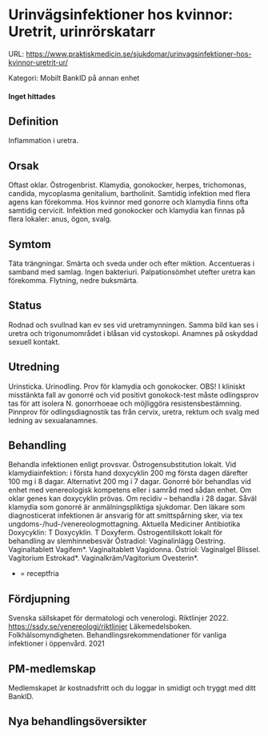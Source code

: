 # Urinvägsinfektioner hos kvinnor: Uretrit, urinrörskatarr

URL: https://www.praktiskmedicin.se/sjukdomar/urinvagsinfektioner-hos-kvinnor-uretrit-ur/



Kategori: Mobilt BankID på annan enhet

#### Inget hittades

## Definition

Inflammation i uretra.

## Orsak

Oftast oklar. Östrogenbrist. Klamydia, gonokocker, herpes, trichomonas, candida, mycoplasma genitalium, bartholinit. Samtidig infektion med flera agens kan förekomma. Hos kvinnor med gonorre och klamydia finns ofta samtidig cervicit. Infektion med gonokocker och klamydia kan finnas på flera lokaler: anus, ögon, svalg.

## Symtom

Täta trängningar. Smärta och sveda under och efter miktion. Accentueras i samband med samlag. Ingen bakteriuri. Palpationsömhet utefter uretra kan förekomma. Flytning, nedre buksmärta.

## Status

Rodnad och svullnad kan ev ses vid uretramynningen. Samma bild kan ses i uretra och trigonumområdet i blåsan vid cystoskopi. Anamnes på oskyddad sexuell kontakt.

## Utredning

Urinsticka. Urinodling. Prov för klamydia och gonokocker. OBS! I kliniskt misstänkta fall av gonorré och vid positivt gonokock-test måste odlingsprov tas för att isolera N. gonorrhoeae och möjliggöra resistensbestämning. Pinnprov för odlingsdiagnostik tas från cervix, uretra, rektum och svalg med ledning av sexualanamnes.

## Behandling

Behandla infektionen enligt provsvar. Östrogensubstitution lokalt.
Vid klamydiainfektion: i första hand doxycyklin 200 mg första dagen därefter 100 mg i 8 dagar. Alternativt 200 mg i 7 dagar. Gonorré bör behandlas vid enhet med venereologisk kompetens eller i samråd med sådan enhet. Om oklar genes kan doxycyklin prövas. Om recidiv – behandla i 28 dagar. Såväl klamydia som gonorré är anmälningspliktiga sjukdomar. Den läkare som diagnosticerat infektionen är ansvarig för att smittspårning sker, via tex ungdoms-/hud-/venereologmottagning.
Aktuella Mediciner
Antibiotika
Doxycyklin: T Doxycyklin. T Doxyferm.
Östrogentillskott lokalt för behandling av slemhinnebesvär
Östradiol: Vaginalinlägg Oestring. Vaginaltablett Vagifem*. Vaginaltablett Vagidonna.
Östriol: Vaginalgel Blissel. Vagitorium Estrokad*. Vaginalkräm/Vagitorium Ovesterin*.
* = receptfria

## Fördjupning

Svenska sällskapet för dermatologi och venerologi. Riktlinjer 2022. https://ssdv.se/venereologi/riktlinjer
Läkemedelsboken. 
Folkhälsomyndigheten. Behandlingsrekommendationer för vanliga infektioner i öppenvård. 2021

## PM-medlemskap

Medlemskapet är kostnadsfritt och du loggar in smidigt och tryggt med ditt BankID.

## Nya behandlingsöversikter

